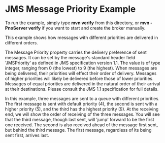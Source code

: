 # JMS Message Priority Example

To run the example, simply type **mvn verify** from this directory, or **mvn -PnoServer verify** if you want to start and create the broker manually.

This example shows how messages with different priorities are delivered in different orders.

The Message Priority property carries the delivery preference of sent messages. It can be set by the message's standard header field 'JMSPriority' as defined in JMS specification version 1.1\. The value is of type integer, ranging from 0 (the lowest) to 9 (the highest). When messages are being delivered, their priorities will effect their order of delivery. Messages of higher priorities will likely be delivered before those of lower priorities. Messages of equal priorities are delivered in the natural order of their arrival at their destinations. Please consult the JMS 1.1 specification for full details.

In this example, three messages are sent to a queue with different priorities. The first message is sent with default priority (4), the second is sent with a higher priority (5), and the third has the highest priority (9). At the receiving end, we will show the order of receiving of the three messages. You will see that the third message, though last sent, will 'jump' forward to be the first one received. The second is also received ahead of the message first sent, but behind the third message. The first message, regardless of its being sent first, arrives last.